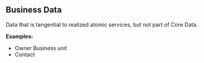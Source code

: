 ## Business Data
Data that is tangential to realized atomic services, but not part of Core Data.

**Examples:**
- Owner Business unit
- Contact

